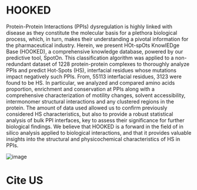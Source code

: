 # HOOKED

Protein-Protein Interactions (PPIs) dysregulation is highly linked with disease as they constitute the molecular basis for a plethora biological process, which, in turn, makes their understanding a pivotal information for the pharmaceutical industry. Herein, we present HOt-spOts KnowlEDge Base (HOOKED), a comprehensive knowledge database, powered by our predictive tool, SpotOn. This classification algorithm was applied to a non-redundant dataset of 1228 protein-protein complexes to thoroughly analyze PPIs and predict Hot-Spots (HS), interfacial residues whose mutations impact negatively such PPIs. From, 55113 interfacial residues, 3123 were found to be HS. 
In particular, we analyzed and compared amino acids proportion, enrichment and conservation at PPIs along with a comprehensive characterization of motility changes, solvent accessibility, intermonomer structural interactions and any clustered regions in the protein. The amount of data used allowed us to confirm previously considered HS characteristics, but also to provide a robust statistical analysis of bulk PPI interfaces, key to assess their significance for further biological findings. We believe that HOOKED is a forward in the field of in silico analysis applied to biological interactions, and that it provides valuable insights into the structural and physicochemical characteristics of HS in PPIs. 

![image](https://user-images.githubusercontent.com/9800353/129937065-88e196d2-4b86-4767-b9c8-632d3af47766.png)

# Cite US

 
